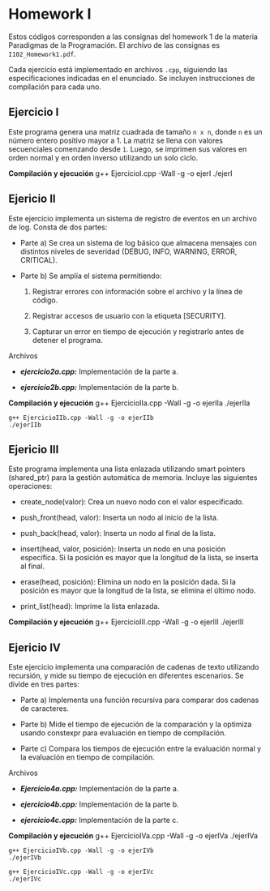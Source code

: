 # Homework I
Estos códigos corresponden a las consignas del homework 1 de la materia Paradigmas de la Programación. El archivo de las consignas es `I102_Homework1.pdf`.

Cada ejercicio está implementado en archivos `.cpp`, siguiendo las especificaciones indicadas en el enunciado. Se incluyen instrucciones de compilación para cada uno.

## Ejercicio I
Este programa genera una matriz cuadrada de tamaño `n x n`, donde `n` es un número entero positivo mayor a 1. La matriz se llena con valores secuenciales comenzando desde `1`. Luego, se imprimen sus valores en orden normal y en orden inverso utilizando un solo ciclo.

**Compilación y ejecución**
    g++ EjercicioI.cpp -Wall -g -o ejerI
    ./ejerI

## Ejericio II
Este ejercicio implementa un sistema de registro de eventos en un archivo de log.
Consta de dos partes:

* Parte a) Se crea un sistema de log básico que almacena mensajes con distintos niveles de severidad (DEBUG, INFO, WARNING, ERROR, CRITICAL).

* Parte b) Se amplía el sistema permitiendo:

    1. Registrar errores con información sobre el archivo y la línea de código.

    2. Registrar accesos de usuario con la etiqueta [SECURITY].

    3. Capturar un error en tiempo de ejecución y registrarlo antes de detener el programa.

Archivos
* **_ejercicio2a.cpp:_** Implementación de la parte a.

* **_ejercicio2b.cpp:_** Implementación de la parte b.

**Compilación y ejecución**
    g++ EjercicioIIa.cpp -Wall -g -o ejerIIa
    ./ejerIIa

    g++ EjercicioIIb.cpp -Wall -g -o ejerIIb
    ./ejerIIb

## Ejericio III
Este programa implementa una lista enlazada utilizando smart pointers (shared_ptr) para la gestión automática de memoria.
Incluye las siguientes operaciones:

* create_node(valor): Crea un nuevo nodo con el valor especificado.

* push_front(head, valor): Inserta un nodo al inicio de la lista.

* push_back(head, valor): Inserta un nodo al final de la lista.

* insert(head, valor, posición): Inserta un nodo en una posición específica. Si la posición es mayor que la longitud de la lista, se inserta al final.

* erase(head, posición): Elimina un nodo en la posición dada. Si la posición es mayor que la longitud de la lista, se elimina el último nodo.

* print_list(head): Imprime la lista enlazada.

**Compilación y ejecución**
    g++ EjercicioIII.cpp -Wall -g -o ejerIII
    ./ejerIII

## Ejericio IV
Este ejercicio implementa una comparación de cadenas de texto utilizando recursión, y mide su tiempo de ejecución en diferentes escenarios.
Se divide en tres partes:

* Parte a) Implementa una función recursiva para comparar dos cadenas de caracteres.

* Parte b) Mide el tiempo de ejecución de la comparación y la optimiza usando constexpr para evaluación en tiempo de compilación.

* Parte c) Compara los tiempos de ejecución entre la evaluación normal y la evaluación en tiempo de compilación.

Archivos
* ***_Ejercicio4a.cpp:_*** Implementación de la parte a.

* ***_ejercicio4b.cpp:_*** Implementación de la parte b.

* ***_ejercicio4c.cpp:_*** Implementación de la parte c.

**Compilación y ejecución**
    g++ EjercicioIVa.cpp -Wall -g -o ejerIVa
    ./ejerIVa

    g++ EjercicioIVb.cpp -Wall -g -o ejerIVb
    ./ejerIVb

    g++ EjercicioIVc.cpp -Wall -g -o ejerIVc
    ./ejerIVc